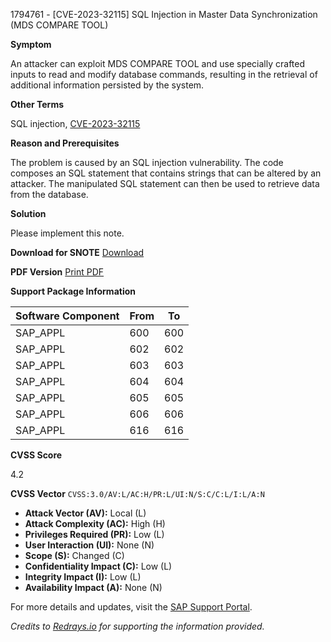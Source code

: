 1794761 - [CVE-2023-32115] SQL Injection in Master Data Synchronization (MDS COMPARE TOOL)

**Symptom**

An attacker can exploit MDS COMPARE TOOL and use specially crafted inputs to read and modify database commands, resulting in the retrieval of additional information persisted by the system.

**Other Terms**

SQL injection, [CVE-2023-32115](https://www.cve.org/CVERecord?id=CVE-2023-32115)

**Reason and Prerequisites**

The problem is caused by an SQL injection vulnerability. The code composes an SQL statement that contains strings that can be altered by an attacker. The manipulated SQL statement can then be used to retrieve data from the database.

**Solution**

Please implement this note.

**Download for SNOTE**
[Download](https://notesdownloads.sap.com/note/0040000000611942023)

**PDF Version**
[Print PDF](https://userapps.support.sap.com/sap/support/sfm/notes/print/0001794761?language=en-US&token=278E037867F67DA5B48C54410ED6B13E)

**Support Package Information**

| Software Component | From | To |
|--------------------|------|----|
| SAP_APPL           | 600  | 600|
| SAP_APPL           | 602  | 602|
| SAP_APPL           | 603  | 603|
| SAP_APPL           | 604  | 604|
| SAP_APPL           | 605  | 605|
| SAP_APPL           | 606  | 606|
| SAP_APPL           | 616  | 616|

**CVSS Score**

4.2

**CVSS Vector**
`CVSS:3.0/AV:L/AC:H/PR:L/UI:N/S:C/C:L/I:L/A:N`

- **Attack Vector (AV):** Local (L)
- **Attack Complexity (AC):** High (H)
- **Privileges Required (PR):** Low (L)
- **User Interaction (UI):** None (N)
- **Scope (S):** Changed (C)
- **Confidentiality Impact (C):** Low (L)
- **Integrity Impact (I):** Low (L)
- **Availability Impact (A):** None (N)

For more details and updates, visit the [SAP Support Portal](https://me.sap.com/).

*Credits to [Redrays.io](https://redrays.io) for supporting the information provided.*